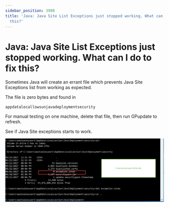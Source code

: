 ```yaml
---
sidebar_position: 3980
title: 'Java: Java Site List Exceptions just stopped working. What can I do to fix
  this?'
---
```


# Java: Java Site List Exceptions just stopped working. What can I do to fix this?

Sometimes Java will create an errant file which prevents Java Site Exceptions list from working as expected.

The file is zero bytes and found in

```
appdatalocallowsunjavadeploymentsecurity
```
For manual testing on one machine, delete that file, then run GPupdate to refresh.

See if Java Site exceptions starts to work.

![](../../../../../../../static/images/PolicyPak/Content/Resources/Images/Troubleshooting/ApplicationSettings/46_1_Tip-If-Java-Site-Lists-Stop-working.png)